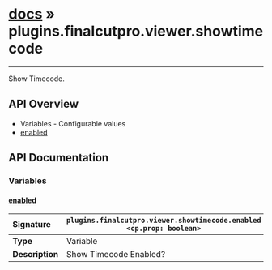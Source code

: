# [docs](index.md) » plugins.finalcutpro.viewer.showtimecode
---

Show Timecode.

## API Overview
* Variables - Configurable values
 * [enabled](#enabled)

## API Documentation

### Variables

#### [enabled](#enabled)
| <span style="float: left;">**Signature**</span> | <span style="float: left;">`plugins.finalcutpro.viewer.showtimecode.enabled <cp.prop: boolean>` </span>                                                          |
| -----------------------------------------------------|---------------------------------------------------------------------------------------------------------|
| **Type**                                             | Variable |
| **Description**                                      | Show Timecode Enabled? |

